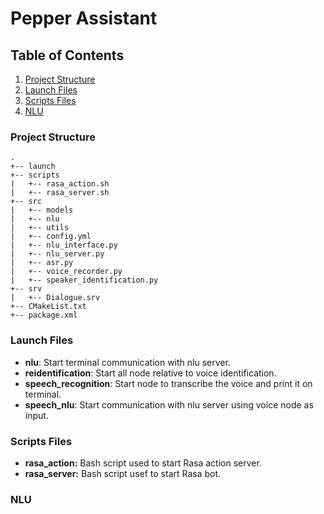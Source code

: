 # Pepper Assistant

## Table of Contents
1. [Project Structure](##project-structure)
2. [Launch Files](##launch-files)
3. [Scripts Files](##scripts-files)
4. [NLU](##nlu)


### Project Structure
```
.
+-- launch
+-- scripts
|   +-- rasa_action.sh
|   +-- rasa_server.sh
+-- src
|   +-- models
|   +-- nlu
|   +-- utils
|   +-- config.yml
|   +-- nlu_interface.py
|   +-- nlu_server.py
|   +-- asr.py
|   +-- voice_recorder.py
|   +-- speaker_identification.py
+-- srv
|   +-- Dialogue.srv
+-- CMakeList.txt
+-- package.xml
```
### Launch Files

- <b>nlu</b>: Start terminal communication with nlu server.
- <b>reidentification</b>: Start all node relative to voice identification.
- <b>speech_recognition</b>: Start node to transcribe the voice and print it on terminal.
- <b>speech_nlu</b>: Start communication with nlu server using voice node as input.

### Scripts Files

- <b>rasa_action:</b> Bash script used to start Rasa action server.
- <b>rasa_server:</b> Bash script usef to start Rasa bot.

### NLU

